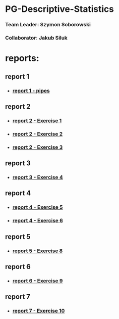 # PG-Descriptive-Statistics

### Team Leader: Szymon Soborowski <br>
### Collaborator: Jakub Siluk

# reports:

## report 1
- ### [report 1 - pipes](https://github.com/Just-Simon-Dev/PG-Descriptive-Statistics/blob/main/report-1/Report1.md)

## report 2
- ### [report 2 - Exercise 1](https://github.com/Just-Simon-Dev/PG-Descriptive-Statistics/blob/main/report-2/Exercise1.md)
- ### [report 2 - Exercise 2](https://github.com/Just-Simon-Dev/PG-Descriptive-Statistics/blob/main/report-2/Exercise2.md)
- ### [report 2 - Exercise 3](https://github.com/Just-Simon-Dev/PG-Descriptive-Statistics/blob/main/report-2/Exercise3.md)

## report 3
- ### [report 3 - Exercise 4](https://github.com/Just-Simon-Dev/PG-Descriptive-Statistics/blob/main/report-3/Exercise4.md)

## report 4
- ### [report 4 - Exercise 5](https://github.com/Just-Simon-Dev/PG-Descriptive-Statistics/blob/main/report-4/Exercise5/Exercise5.md)
- ### [report 4 - Exercise 6](https://github.com/Just-Simon-Dev/PG-Descriptive-Statistics/blob/main/report-4/Exercise6/Exercise6.md)

## report 5
- ### [report 5 - Exercise 8](https://github.com/Just-Simon-Dev/PG-Descriptive-Statistics/blob/main/report-5/Exercise8.md)

## report 6
- ### [report 6 - Exercise 9](https://github.com/Just-Simon-Dev/PG-Descriptive-Statistics/blob/main/report-6/Exercise9.md)

## report 7
- ### [report 7 - Exercise 10](https://github.com/Just-Simon-Dev/PG-Descriptive-Statistics/blob/main/report-7/Exercise10.md)
